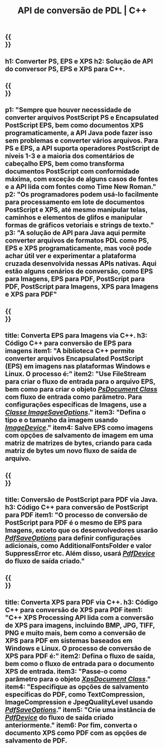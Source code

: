 ﻿---
translation: true
template: /_templates/_conversion-cpp.md
title: API de conversão de PDL | C++
url: /cpp/conversion/
description: Converta PS, EPS e XPS para PDF e Imagens incluindo BMP, JPG, PNG e TIFF usando a biblioteca C++ com a funcionalidade de conversão Aspose.Page PDL.
family: page
platformtag: cpp
feature: conversion
---

{{<section banner>}}
---
h1: Converter PS, EPS e XPS
h2: Solução de API do conversor PS, EPS e XPS para C++.
---

{{<section overview>}}
---
p1: "Sempre que houver necessidade de converter arquivos PostScript PS e Encapsulated PostScript EPS, bem como documentos XPS programaticamente, a API Java pode fazer isso sem problemas e converter vários arquivos. Para PS e EPS, a API suporta operadores PostScript de níveis 1-3 e a maioria dos comentários de cabeçalho EPS, bem como transforma documentos PostScript com conformidade máxima, com exceção de alguns casos de fontes e a API lida com fontes como Time New Roman."
p2: "Os programadores podem usá-lo facilmente para processamento em lote de documentos PostScript e XPS, até mesmo manipular telas, caminhos e elementos de glifos e manipular formas de gráficos vetoriais e strings de texto."
p3: "A solução de API para Java aqui permite converter arquivos de formatos PDL como PS, EPS e XPS programaticamente, mas você pode achar útil ver e experimentar a plataforma cruzada desenvolvida nessas APIs nativas. Aqui estão alguns cenários de conversão, como EPS para Imagens, EPS para PDF, PostScript para PDF, PostScript para Imagens, XPS para Imagens e XPS para PDF"
---

{{<section feature1>}}
---
title: Converta EPS para Imagens via C++.
h3: Código C++ para conversão de EPS para imagens
item1: "A biblioteca C++ permite converter arquivos Encapsulated PostScript (EPS) em imagens nas plataformas Windows e Linux. O processo é:"
item2: "Use FileStream para criar o fluxo de entrada para o arquivo EPS, bem como para criar o objeto [*PsDocument Class*](https://reference.aspose.com/page/cpp/class/aspose.page.e_p_s.ps_document) com fluxo de entrada como parâmetro. Para configurações específicas de Imagens, use a [*Classe ImageSaveOptions*](https://reference.aspose.com/page/cpp/class/aspose.page.e_p_s.device.image_save_options)."
item3: "Defina o tipo e o tamanho da imagem usando [*ImageDevice*](https://reference.aspose.com/page/cpp/class/aspose.page.e_p_s.device.image_device)."
item4: Salve EPS como imagens com opções de salvamento de imagem em uma matriz de matrizes de bytes, criando para cada matriz de bytes um novo fluxo de saída de arquivo.
---


{{<section feature2>}}
---
title: Conversão de PostScript para PDF via Java.
h3: Código C++ para conversão de PostScript para PDF
item1: "O processo de conversão de PostScript para PDF é o mesmo de EPS para Imagens, exceto que os desenvolvedores usarão [*PdfSaveOptions*](https://reference.aspose.com/page/cpp/class/aspose.page.e_p_s.device.pdf_save_options) para definir configurações adicionais, como AdditionalFontsFolder e valor SuppressError etc. Além disso, usará [*PdfDevice*](https://reference.aspose.com/page/cpp/class/aspose.page.e_p_s.device.pdf_device) do fluxo de saída criado."
---

{{<section feature3>}}
---
title: Converta XPS para PDF via C++.
h3: Código C++ para conversão de XPS para PDF
item1: "C++ XPS Processing API lida com a conversão de XPS para imagens, incluindo BMP, JPG, TIFF, PNG e muito mais, bem como a conversão de XPS para PDF em sistemas baseados em Windows e Linux. O processo de conversão de XPS para PDF é:"
item2: Defina o fluxo de saída, bem como o fluxo de entrada para o documento XPS de entrada.
item3: "Passe-o como parâmetro para o objeto [*XpsDocument Class*](https://reference.aspose.com/page/cpp/class/aspose.page.x_p_s.xps_document)."
item4: "Especifique as opções de salvamento específicas do PDF, como TextCompression, ImageCompression e JpegQualityLevel usando [*PdfSaveOptions*](https://reference.aspose.com/page/cpp/class/aspose.page.x_p_s.presentation.pdf.pdf_save_options)."
item5: "Crie uma instância de [*PdfDevice*](https://reference.aspose.com/page/cpp/class/aspose.page.x_p_s.presentation.pdf.pdf_device) do fluxo de saída criado anteriormente."
item6: Por fim, converta o documento XPS como PDF com as opções de salvamento de PDF.
---
